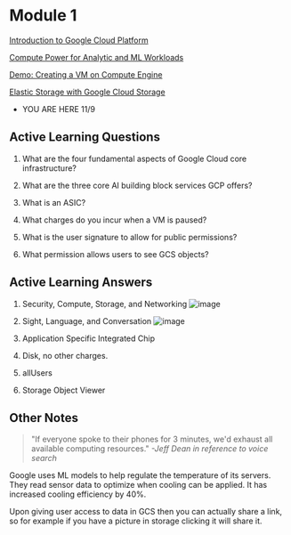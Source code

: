 # Module 1
[Introduction to Google Cloud Platform](https://www.coursera.org/learn/gcp-big-data-ml-fundamentals/lecture/RJDJP/introduction-to-google-cloud-platform)

[Compute Power for Analytic and ML Workloads](https://www.coursera.org/learn/gcp-big-data-ml-fundamentals/lecture/9hJ1a/compute-power-for-analytic-and-ml-workloads)

[Demo: Creating a VM on Compute Engine](https://www.coursera.org/learn/gcp-big-data-ml-fundamentals/lecture/wEzlN/demo-creating-a-vm-on-compute-engine)

[Elastic Storage with Google Cloud Storage](https://www.coursera.org/learn/gcp-big-data-ml-fundamentals/lecture/c64Pa/elastic-storage-with-google-cloud-storage)
- YOU ARE HERE 11/9

## Active Learning Questions

1. What are the four fundamental aspects of Google Cloud core infrastructure?

2. What are the three core AI building block services GCP offers?

3. What is an ASIC?

4. What charges do you incur when a VM is paused?

5. What is the user signature to allow for public permissions?

6. What permission allows users to see GCS objects?

## Active Learning Answers

1. Security, Compute, Storage, and Networking
![image](https://user-images.githubusercontent.com/15249120/98600141-1d39a080-22ab-11eb-9b9e-1dedfdf476bf.png)

2. Sight, Language, and Conversation
![image](https://user-images.githubusercontent.com/15249120/98600738-0a739b80-22ac-11eb-8844-c9f72319fd7d.png)

3. Application Specific Integrated Chip

4. Disk, no other charges.

5. allUsers

6. Storage Object Viewer

## Other Notes

> "If everyone spoke to their phones for 3 minutes, we'd exhaust all available computing resources."
_-Jeff Dean in reference to voice search_

Google uses ML models to help regulate the temperature of its servers. They read sensor data to optimize when cooling can be applied. It has increased cooling efficiency by 40%.

Upon giving user access to data in GCS then you can actually share a link, so for example if you have a picture in storage clicking it will share it.